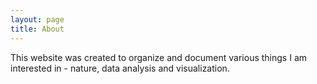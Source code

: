 ```yaml
---
layout: page
title: About
---
```


This website was created to organize and document various things I am interested in - nature, data analysis and visualization. 
